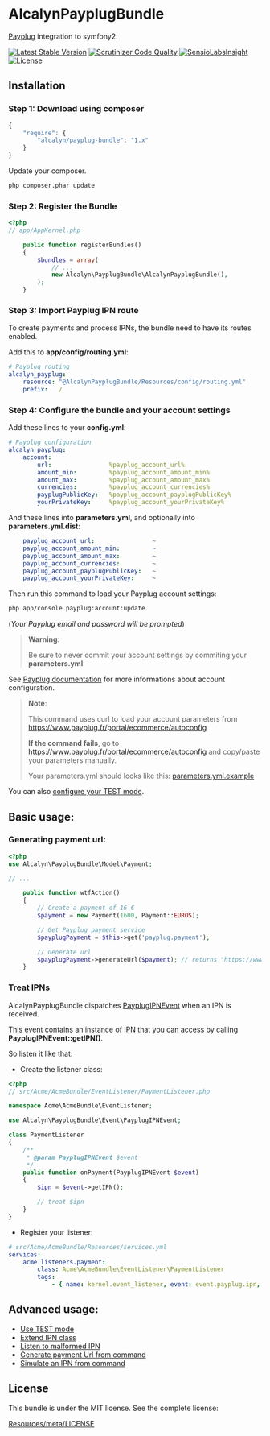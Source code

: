 AlcalynPayplugBundle
====================

[Payplug](https://www.payplug.fr/) integration to symfony2.

[![Latest Stable Version](https://poser.pugx.org/alcalyn/payplug-bundle/v/stable.svg)](https://packagist.org/packages/alcalyn/payplug-bundle)
[![Scrutinizer Code Quality](https://scrutinizer-ci.com/g/alcalyn/payplug-bundle/badges/quality-score.png?b=master)](https://scrutinizer-ci.com/g/alcalyn/payplug-bundle/?branch=master)
[![SensioLabsInsight](https://insight.sensiolabs.com/projects/5db1af60-63e4-40a6-bb5a-671725d9ac73/mini.png)](https://insight.sensiolabs.com/projects/5db1af60-63e4-40a6-bb5a-671725d9ac73)
[![License](https://poser.pugx.org/alcalyn/payplug-bundle/license.svg)](https://packagist.org/packages/alcalyn/payplug-bundle)

## Installation


### Step 1: Download using composer

``` js
{
    "require": {
        "alcalyn/payplug-bundle": "1.x"
    }
}
```

Update your composer.

``` bash
php composer.phar update
```


### Step 2: Register the Bundle

``` php
<?php
// app/AppKernel.php

    public function registerBundles()
    {
        $bundles = array(
            // ...
            new Alcalyn\PayplugBundle\AlcalynPayplugBundle(),
        );
    }
```


### Step 3: Import Payplug IPN route

To create payments and process IPNs, the bundle need to have its routes enabled.

Add this to **app/config/routing.yml**:

``` yml
# Payplug routing
alcalyn_payplug:
    resource: "@AlcalynPayplugBundle/Resources/config/routing.yml"
    prefix:   /
```


### Step 4: Configure the bundle and your account settings

Add these lines to your **config.yml**:

``` yaml
# Payplug configuration
alcalyn_payplug:
    account:
        url:                %payplug_account_url%
        amount_min:         %payplug_account_amount_min%
        amount_max:         %payplug_account_amount_max%
        currencies:         %payplug_account_currencies%
        payplugPublicKey:   %payplug_account_payplugPublicKey%
        yourPrivateKey:     %payplug_account_yourPrivateKey%
```

And these lines into **parameters.yml**, and optionally into **parameters.yml.dist**:

``` yaml
    payplug_account_url:                ~
    payplug_account_amount_min:         ~
    payplug_account_amount_max:         ~
    payplug_account_currencies:         ~
    payplug_account_payplugPublicKey:   ~
    payplug_account_yourPrivateKey:     ~
```

Then run this command to load your Payplug account settings:

``` bash
php app/console payplug:account:update
```

(*Your Payplug email and password will be prompted*)


> **Warning**:
>
> Be sure to never commit your account settings by commiting your **parameters.yml**

See [Payplug documentation](http://payplug-developer-documentation.readthedocs.org/en/latest/#configuration)
for more informations about account configuration.

> **Note**:
>
> This command uses curl to load your account parameters from https://www.payplug.fr/portal/ecommerce/autoconfig
>
> **If the command fails**, go to https://www.payplug.fr/portal/ecommerce/autoconfig
> and copy/paste your parameters manually.
>
> Your parameters.yml should looks like this:
> [parameters.yml.example](https://github.com/alcalyn/payplug-bundle/blob/master/Resources/doc/parameters.yml.example)

You can also [configure your TEST mode](https://github.com/alcalyn/payplug-bundle/blob/master/Resources/doc/test_mode.md).


## Basic usage:

### Generating payment url:

``` php
<?php
use Alcalyn\PayplugBundle\Model\Payment;

// ...

    public function wtfAction()
    {
        // Create a payment of 16 €
        $payment = new Payment(1600, Payment::EUROS);

        // Get Payplug payment service
        $payplugPayment = $this->get('payplug.payment');

        // Generate url
        $payplugPayment->generateUrl($payment); // returns "https://www.payplug.fr/p/aca8...ef?data=...&sign=..."
    }
```


### Treat IPNs

AlcalynPayplugBundle dispatches
[PayplugIPNEvent](https://github.com/alcalyn/payplug-bundle/blob/master/Event/PayplugIPNEvent.php)
when an IPN is received.

This event contains an instance of [IPN](https://github.com/alcalyn/payplug-bundle/blob/master/Model/IPN.php)
that you can access by calling **PayplugIPNEvent::getIPN()**.

So listen it like that:

 - Create the listener class:

``` php
<?php
// src/Acme/AcmeBundle/EventListener/PaymentListener.php

namespace Acme\AcmeBundle\EventListener;

use Alcalyn\PayplugBundle\Event\PayplugIPNEvent;

class PaymentListener
{
    /**
     * @param PayplugIPNEvent $event
     */
    public function onPayment(PayplugIPNEvent $event)
    {
        $ipn = $event->getIPN();

        // treat $ipn
    }
}
```

 - Register your listener:

``` yaml
# src/Acme/AcmeBundle/Resources/services.yml
services:
    acme.listeners.payment:
        class: Acme\AcmeBundle\EventListener\PaymentListener
        tags:
            - { name: kernel.event_listener, event: event.payplug.ipn, method: onPayment }
```


## Advanced usage:

 - [Use TEST mode](https://github.com/alcalyn/payplug-bundle/blob/master/Resources/doc/test_mode.md)
 - [Extend IPN class](https://github.com/alcalyn/payplug-bundle/blob/master/Resources/doc/extend_ipn.md)
 - [Listen to malformed IPN](https://github.com/alcalyn/payplug-bundle/blob/master/Resources/doc/malformed_ipn.md)
 - [Generate payment Url from command](https://github.com/alcalyn/payplug-bundle/blob/master/Resources/doc/generate_url_command.md)
 - [Simulate an IPN from command](https://github.com/alcalyn/payplug-bundle/blob/master/Resources/doc/simulate_ipn_command.md)


## License

This bundle is under the MIT license. See the complete license:

[Resources/meta/LICENSE](https://github.com/alcalyn/payplug-bundle/blob/master/Resources/meta/LICENSE)
